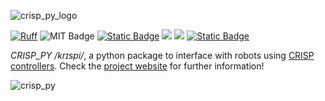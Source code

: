 ![crisp_py_logo](https://github.com/user-attachments/assets/374ae11a-4d82-4bb7-8b93-152bde13aa5b)

[![Ruff](https://img.shields.io/endpoint?url=https://raw.githubusercontent.com/astral-sh/ruff/main/assets/badge/v2.json)](https://github.com/astral-sh/ruff)
![MIT Badge](https://img.shields.io/badge/MIT-License-blue?style=flat)
<a href="https://utiasDSL.github.io/crisp_controllers/"><img alt="Static Badge" src="https://img.shields.io/badge/docs-passing-blue?style=flat&link=https%3A%2F%2FutiasDSL.github.io%2Fcrisp_controllers%2F"></a>
<a href="https://github.com/utiasDSL/crisp_py/actions/workflows/ruff_ci.yml"><img src="https://github.com/utiasDSL/crisp_py/actions/workflows/ruff_ci.yml/badge.svg"/></a>
<a href="https://github.com/utiasDSL/crisp_py/actions/workflows/pixi_ci.yml"><img src="https://github.com/utiasDSL/crisp_py/actions/workflows/pixi_ci.yml/badge.svg"/></a>
<a href="https://utiasDSL.github.io/crisp_controllers#citing"><img alt="Static Badge" src="https://img.shields.io/badge/arxiv-cite-b31b1b?style=flat"></a>

*CRISP_PY /krɪspi/*, a python package to interface with robots using [CRISP controllers](https://github.com/utiasDSL/crisp_controllers). Check the [project website](https://utiasdsl.github.io/crisp_controllers/) for further information!

![crisp_py](https://github.com/user-attachments/assets/e4cbf5fd-6ba7-4d7c-917a-bbb78d79ab10)

